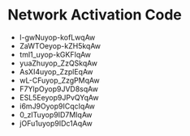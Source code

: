 # Network Activation Code
* l-gwNuyop-kofLwqAw
* ZaWTOeyop-kZH5kqAw
* tml1_uyop-kGKFIqAw
* yuaZhuyop_ZzQSkqAw
* AsXI4uyop_ZzplEqAw
* wL-CFuyop_ZzgPMqAw
* F7YlpOyop9JVD8sqAw
* ESL5Eeyop9JPvQYqAw
* i6mJ9Oyop9ICqcIqAw
* 0_zITuyop9ID7MIqAw
* jOFu1uyop9IDc1AqAw